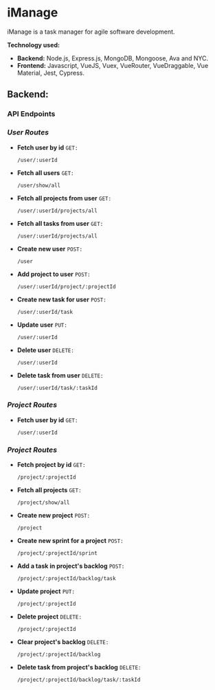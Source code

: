 # iManage

iManage is a task manager for agile software development.

**Technology used:** 
- **Backend:** Node.js, Express.js, MongoDB, Mongoose, Ava and NYC.
- **Frontend:** Javascript, VueJS, Vuex, VueRouter, VueDraggable, Vue Material, Jest, Cypress.

## **Backend:**

### **API Endpoints**

### *User Routes*
- **Fetch user by id**
 `GET:`
	 ```
	/user/:userId
	```
- **Fetch all users**
 `GET:`
	 ```
	/user/show/all
	```
- **Fetch all projects from user**
 `GET:`
	 ```
	/user/:userId/projects/all
	```

- **Fetch all tasks from user**
 `GET:`
	 ```
	/user/:userId/projects/all
	```
- **Create new user**
 `POST:`
	 ```
	/user
	```
- **Add project to user**
 `POST:`
	 ```
	/user/:userId/project/:projectId
	```
- **Create new task for user**
 `POST:`
	 ```
	/user/:userId/task
	```
- **Update user**
 `PUT:`
	 ```
	/user/:userId
	```
- **Delete user**
 `DELETE:`
	 ```
	/user/:userId
	```
- **Delete task from user**
 `DELETE:`
	 ```
	/user/:userId/task/:taskId
	```
### *Project Routes*
- **Fetch user by id**
 `GET:`
	 ```
	/user/:userId
	```

### *Project Routes*
- **Fetch project by id**
 `GET:`
	 ```
	/project/:projectId
	```
- **Fetch all projects**
 `GET:`
	 ```
	/project/show/all
	```
- **Create new project**
 `POST:`
	 ```
	/project
	```
- **Create new sprint for a project**
 `POST:`
	 ```
	/project/:projectId/sprint
	```
- **Add a task in project's backlog**
 `POST:`
	 ```
	/project/:projectId/backlog/task
	```
- **Update project**
 `PUT:`
	 ```
	/project/:projectId
	```
- **Delete project**
 `DELETE:`
	 ```
	/project/:projectId
	 ```
- **Clear project's backlog**
 `DELETE:`
	 ```
	/project/:projectId/backlog
	 ```
- **Delete task from project's backlog**
 `DELETE:`
	 ```
	/project/:projectId/backlog/task/:taskId
	 ``` 